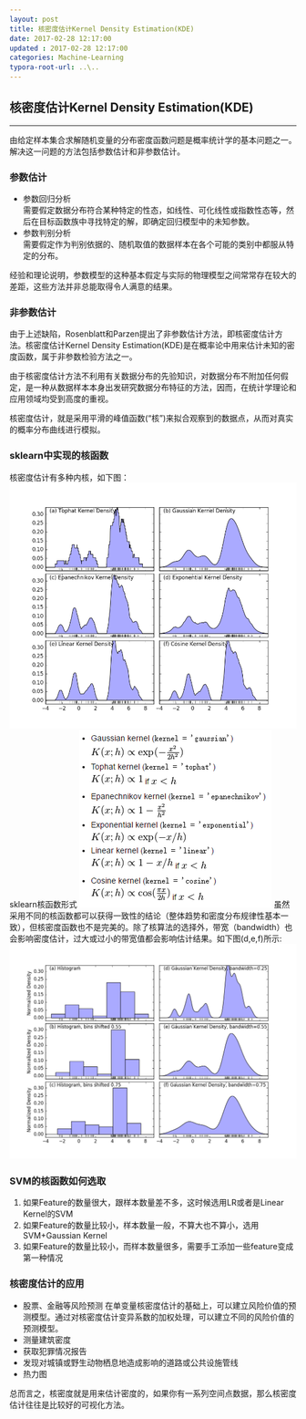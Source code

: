 ```yaml
---
layout: post
title: 核密度估计Kernel Density Estimation(KDE)
date: 2017-02-28 12:17:00
updated	: 2017-02-28 12:17:00
categories: Machine-Learning
typora-root-url: ..\..
---
```


## 核密度估计Kernel Density Estimation(KDE)
----

由给定样本集合求解随机变量的分布密度函数问题是概率统计学的基本问题之一。解决这一问题的方法包括参数估计和非参数估计。

### 参数估计
+ 参数回归分析  
需要假定数据分布符合某种特定的性态，如线性、可化线性或指数性态等，然后在目标函数族中寻找特定的解，即确定回归模型中的未知参数。
+ 参数判别分析  
需要假定作为判别依据的、随机取值的数据样本在各个可能的类别中都服从特定的分布。

经验和理论说明，参数模型的这种基本假定与实际的物理模型之间常常存在较大的差距，这些方法并非总能取得令人满意的结果。

### 非参数估计
由于上述缺陷，Rosenblatt和Parzen提出了非参数估计方法，即核密度估计方法。核密度估计Kernel Density Estimation(KDE)是在概率论中用来估计未知的密度函数，属于非参数检验方法之一。

由于核密度估计方法不利用有关数据分布的先验知识，对数据分布不附加任何假定，是一种从数据样本本身出发研究数据分布特征的方法，因而，在统计学理论和应用领域均受到高度的重视。

核密度估计，就是采用平滑的峰值函数(“核”)来拟合观察到的数据点，从而对真实的概率分布曲线进行模拟。

### sklearn中实现的核函数
核密度估计有多种内核，如下图：
![image](/assets/imgs/A01/kde_kernels.png)
sklearn核函数形式
![image](/assets/imgs/A01/sklearn_kernels.png)
虽然采用不同的核函数都可以获得一致性的结论（整体趋势和密度分布规律性基本一致），但核密度函数也不是完美的。除了核算法的选择外，带宽（bandwidth）也会影响密度估计，过大或过小的带宽值都会影响估计结果。如下图(d,e,f)所示:
![image](/assets/imgs/A01/kde_bandwidth.png)

### SVM的核函数如何选取

1. 如果Feature的数量很大，跟样本数量差不多，这时候选用LR或者是Linear Kernel的SVM
2. 如果Feature的数量比较小，样本数量一般，不算大也不算小，选用SVM+Gaussian Kernel
3. 如果Feature的数量比较小，而样本数量很多，需要手工添加一些feature变成第一种情况


### 核密度估计的应用
+ 股票、金融等风险预测
在单变量核密度估计的基础上，可以建立风险价值的预测模型。通过对核密度估计变异系数的加权处理，可以建立不同的风险价值的预测模型。
+ 测量建筑密度
+ 获取犯罪情况报告
+ 发现对城镇或野生动物栖息地造成影响的道路或公共设施管线
+ 热力图

总而言之，核密度就是用来估计密度的，如果你有一系列空间点数据，那么核密度估计往往是比较好的可视化方法。
